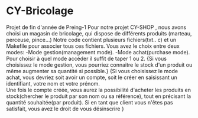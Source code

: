 # CY-Bricolage
Projet de fin d'année de Preing-1
Pour notre projet CY-SHOP , nous avons choisi un magasin de bricolage, qui dispose de différents produits (marteau, perceuse, pince...)
Notre code contient plusieurs fichiers(txt.. c) et un Makefile pour associer tous ces fichiers. 
Vous avez le choix entre deux modes:
 -Mode gestion(management mode).
 -Mode achat(purchase mode).
Pour choisir à quel mode accéder il suffit de taper 1 ou 2.
{Si vous choisissez le mode gestion, vous pourriez connaitre le stock d'un produit ou même augmenter sa quantité si possible.}
{Si vous choisissez le mode achat, vous devriez soit avoir un compte, soit le créer en saisissant un identifiant, votre nom et votre prénom.                                                                                                                                 
Une fois le compte créée, vous aurez la possibilité d'acheter les produits en stock(chercher le produit par son nom ou sa référence), tout en précisant la quantité souhaitée(par produit).
Si en tant que client vous n'êtes pas satisfait, vous avez le droit de vous désinscrire }
